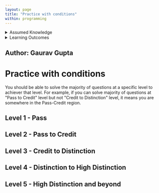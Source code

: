 ```yaml
---
layout: page
title: "Practice with conditions"
within: programming
---
```


<details class="prereq" markdown="1"><summary>Assumed Knowledge</summary>

  * Variables
  * Arithmetic operators
  * Boolean operators
  * Boolean expressions
  * Conditions
</details>

<details class="outcomes" markdown="1"><summary>Learning Outcomes</summary>

  * Determine where you stand in terms of using arrays

</details>

## Author: Gaurav Gupta

# Practice with conditions

You should be able to solve the majority of questions at a specific level to achiever that level. For example, if you can solve majority of questions at "Pass to Credit" level but not "Credit to Distinction" level, it means you are somewhere in the Pass-Credit region.

## Level 1 - Pass

## Level 2 - Pass to Credit

## Level 3 - Credit to Distinction

## Level 4 - Distinction to High Distinction

## Level 5 - High Distinction and beyond

